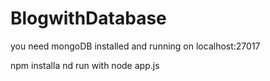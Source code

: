 # BlogwithDatabase 

you need mongoDB installed and  running on localhost:27017

npm installa nd run with node app.js
